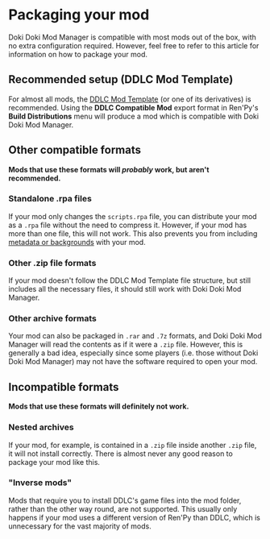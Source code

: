 # Packaging your mod

Doki Doki Mod Manager is compatible with most mods out of the box, with no extra configuration required. However, feel free to refer to this article for information on how to package your mod.

## Recommended setup (DDLC Mod Template)

For almost all mods, the [DDLC Mod Template](https://github.com/Monika-After-Story/DDLCModTemplate) (or one of its derivatives) is recommended. Using the **DDLC Compatible Mod** export format in Ren'Py's **Build Distributions** menu will produce a mod which is compatible with Doki Doki Mod Manager.

## Other compatible formats

**Mods that use these formats will _probably_ work, but aren't recommended.**

### Standalone .rpa files

If your mod only changes the `scripts.rpa` file, you can distribute your mod as a `.rpa` file without the need to compress it. However, if your mod has more than one file, this will not work. This also prevents you from including [metadata or backgrounds](../developers/metadata.md) with your mod.

### Other .zip file formats

If your mod doesn't follow the DDLC Mod Template file structure, but still includes all the necessary files, it should still work with Doki Doki Mod Manager.

### Other archive formats

Your mod can also be packaged in `.rar` and `.7z` formats, and Doki Doki Mod Manager will read the contents as if it were a `.zip` file. However, this is generally a bad idea, especially since some players (i.e. those without Doki Doki Mod Manager) may not have the software required to open your mod.

## Incompatible formats

**Mods that use these formats will definitely not work.**

### Nested archives

If your mod, for example, is contained in a `.zip` file inside another `.zip` file, it will not install correctly. There is almost never any good reason to package your mod like this.

### "Inverse mods"

Mods that require you to install DDLC's game files into the mod folder, rather than the other way round, are not supported. This usually only happens if your mod uses a different version of Ren'Py than DDLC, which is unnecessary for the vast majority of mods.
